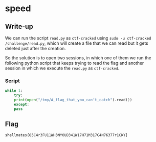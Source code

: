 # speed

## Write-up 

We can run the script `read.py` as `ctf-cracked` using `sudo -u ctf-cracked /challenge/read.py`, which will create a file that we can read but it gets deleted just after the creation.  

So the solution is to open two sessions, in which one of them we run the following python script that keeps trying to read the flag and another session in which we execute the `read.py` as `ctf-cracked`.

### Script

```python
while 1:
    try:
	print(open("/tmp/A_flag_that_you_can't_catch").read())
    except:
	pass
```

## Flag

`shellmates{83C4r3FU11WH3NY0UD341W17H71M317C4N76377r1CKY}`
